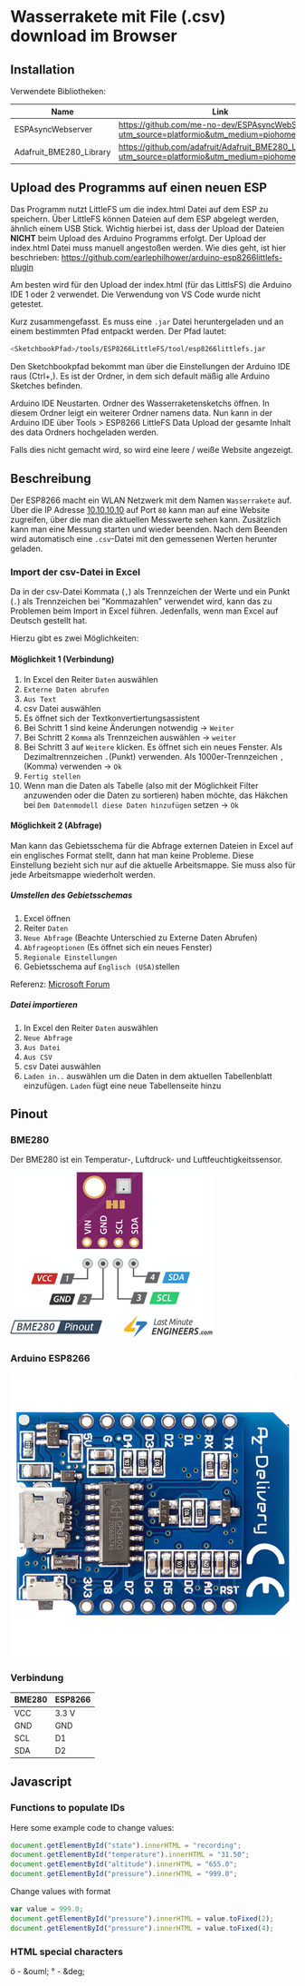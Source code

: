 # Wasserrakete mit File (.csv) download im Browser


## Installation 

Verwendete Bibliotheken:

| Name | Link |
|------|------|
| ESPAsyncWebserver | https://github.com/me-no-dev/ESPAsyncWebServer?utm_source=platformio&utm_medium=piohome |
| Adafruit_BME280_Library | https://github.com/adafruit/Adafruit_BME280_Library?utm_source=platformio&utm_medium=piohome |

## Upload des Programms auf einen neuen ESP

Das Programm nutzt LittleFS um die index.html Datei auf dem ESP zu speichern. Über LittleFS können Dateien auf dem ESP abgelegt werden, ähnlich einem USB Stick. Wichtig hierbei ist, dass der Upload der Dateien **NICHT** beim Upload des Arduino Programms erfolgt. Der Upload der index.html Datei muss manuell angestoßen werden. Wie dies geht, ist hier beschrieben: https://github.com/earlephilhower/arduino-esp8266littlefs-plugin

Am besten wird für den Upload der index.html (für das LittlsFS) die Arduino IDE 1 oder 2 verwendet. Die Verwendung von VS Code wurde nicht getestet.

Kurz zusammengefasst. Es muss eine `.jar` Datei heruntergeladen und an einem bestimmten Pfad entpackt werden. Der Pfad lautet:
```bash
<SketchbookPfad>/tools/ESP8266LittleFS/tool/esp8266littlefs.jar
```
Den Sketchbookpfad bekommt man über die Einstellungen der Arduino IDE raus (Ctrl+,). Es ist der Ordner, in dem sich default mäßig alle Arduino Sketches befinden.

Arduino IDE Neustarten. Ordner des Wasserraketensketchs öffnen. In diesem Ordner leigt ein weiterer Ordner namens data. Nun kann in der Arduino IDE über Tools > ESP8266 LittleFS Data Upload der gesamte Inhalt des data Ordners hochgeladen werden.

Falls dies nicht gemacht wird, so wird eine leere / weiße Website angezeigt.

## Beschreibung

Der ESP8266 macht ein WLAN Netzwerk mit dem Namen `Wasserrakete` auf. Über die IP Adresse [10.10.10.10](http://10.10.10.10) auf Port `80` kann man auf eine Website zugreifen, über die man die aktuellen Messwerte sehen kann. Zusätzlich kann man eine Messung starten und wieder beenden. Nach dem Beenden wird automatisch eine `.csv`-Datei mit den gemessenen Werten herunter geladen.

### Import der csv-Datei in Excel

Da in der csv-Datei Kommata (`,`) als Trennzeichen der Werte und ein Punkt (`.`) als Trennzeichen bei "Kommazahlen" verwendet wird, kann das zu Problemen beim Import in Excel führen. Jedenfalls, wenn man Excel auf Deutsch gestellt hat. 

Hierzu gibt es zwei Möglichkeiten:

#### Möglichkeit 1 (Verbindung)

1. In Excel den Reiter `Daten` auswählen
2. `Externe Daten abrufen`
3. `Aus Text`
4. csv Datei auswählen
5. Es öffnet sich der Textkonvertiertungsassistent
6. Bei Schritt 1 sind keine Änderungen notwendig &rarr; `Weiter`
7. Bei Schritt 2 `Komma` als Trennzeichen auswählen &rarr; `weiter`
8. Bei Schritt 3 auf `Weitere` klicken. Es öffnet sich ein neues Fenster. Als Dezimaltrennzeichen `.`(Punkt) verwenden. Als 1000er-Trennzeichen `,` (Komma) verwenden &rarr; `Ok`
9. `Fertig stellen`
10. Wenn man die Daten als Tabelle (also mit der Möglichkeit Filter anzuwenden oder die Daten zu sortieren) haben möchte, das Häkchen bei `Dem Datenmodell diese Daten hinzufügen` setzen &rarr; `Ok`

#### Möglichkeit 2 (Abfrage)

Man kann das Gebietsschema für die Abfrage externen Dateien in Excel auf ein englisches Format stellt, dann hat man keine Probleme.  Diese Einstellung bezieht sich nur auf die aktuelle Arbeitsmappe. Sie muss also für jede Arbeitsmappe wiederholt werden.

##### Umstellen des Gebietsschemas

1. Excel öffnen
2. Reiter `Daten`
3. `Neue Abfrage` (Beachte Unterschied zu Externe Daten Abrufen)
4. `Abfrageoptionen` (Es öffnet sich ein neues Fenster)
5. `Regionale Einstellungen`
6. Gebietsschema auf `Englisch (USA)`stellen

Referenz: [Microsoft Forum](https://techcommunity.microsoft.com/t5/excel/decimal-separator-after-csv-import/m-p/134617)

##### Datei importieren

1. In Excel den Reiter `Daten` auswählen
2. `Neue Abfrage`
3. `Aus Datei`
4. `Aus CSV`
5. csv Datei auswählen
6. `Laden in..` auswählen um die Daten in dem aktuellen Tabellenblatt einzufügen. `Laden` fügt eine neue Tabellenseite hinzu

## Pinout

### BME280

Der BME280 ist ein Temperatur-, Luftdruck- und Luftfeuchtigkeitssensor.

![BME280 Pinout - Temperature Humidity Barometric Pressure Sensor](assets/BME280-Pinout-Temperature-Humidity-Barometric-Pressure-Sensor.png)

### Arduino ESP8266

![Arduino ESP8266 Pinout](assets/ESP_Pinout.png)

### Verbindung

| BME280 | ESP8266 |
| ------ | ------- |
| VCC    | 3.3 V   |
| GND    | GND     |
| SCL    | D1      |
| SDA    | D2      |



## Javascript

### Functions to populate IDs

Here some example code to change values:

```javascript
document.getElementById("state").innerHTML = "recording";
document.getElementById("temperature").innerHTML = "31.50";
document.getElementById("altitude").innerHTML = "655.0";
document.getElementById("pressure").innerHTML = "999.0";
```

Change values with format

```javascript
var value = 999.0;
document.getElementById("pressure").innerHTML = value.toFixed(2);
document.getElementById("pressure").innerHTML = value.toFixed(4);
```

### HTML special characters

ö - \&ouml;
° - \&deg;
